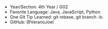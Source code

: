 - Year/Section: 4th Year / G02
- Favorite Language: Java, JavaScript, Python
- One Git Tip Learned: git rebase, git branch -b.
- GitHub: @VeranoJoel
